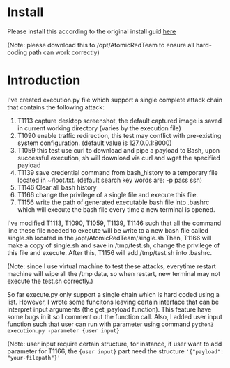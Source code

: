 # Install
Please install this according to the original install guid [here](https://github.com/Grayhu07/atomic-red-team/blob/master/execution-frameworks/contrib/python/README.md)

(Note: please download this to /opt/AtomicRedTeam to ensure all hard-coding path can work correctly)
# Introduction
I've created execution.py file which support a single complete attack chain that contains the following attack:
1. T1113 capture desktop screenshot, the default captured image is saved in current working directory (varies by the execution file)
2. T1090 enable traffic redirection, this test may conflict with pre-existing system configuration. (default value is 127.0.0.1:8000)
3. T1059 this test use curl to download and pipe a payload to Bash, upon successful execution, sh will download via curl and wget the specified payload
4. T1139 save credential command from bash_history to a temporary file located in ~/loot.txt. (default search key words are: -p pass ssh)
5. T1146 Clear all bash history
6. T1166 change the privilege of a single file and execute this file.
7. T1156 write the path of generated executable bash file into .bashrc which will execute the bash file every time a new terminal is opened.

I've modified T1113, T1090, T1059, T1139, T1146 such that all the command line these file needed to execute will be write to a new bash file called single.sh located in the /opt/AtomicRedTeam/single.sh
Then, T1166 will make a copy of single.sh and save in /tmp/test.sh, change the privilege of this file and execute.
After this, T1156 will add /tmp/test.sh into .bashrc.

(Note: since I use virtual machine to test these attacks, everytime restart machine will wipe all the /tmp data,
so when restart, new terminal may not execute the test.sh correctly.)

So far execute.py only support a single chain which is hard coded using a list. However, I wrote some funcitons 
leaving certain interface that can be interpret input arguments (the get_payload function). This feature have some 
bugs in it so I comment out the function call. Also, I added user input function such that user can run 
with parameter using command `python3 execution.py -parameter {user input}`

(Note: user input require certain structure, for instance, if user want to add parameter for T1166, the `{user input}`
part need the structure `'{"payload": "your-filepath"}'`
